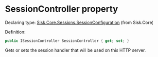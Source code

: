 <!--

Copyrights 2023 Sisk Framework - CypherPotato
Published under MIT license

!!! DO NOT EDIT THIS FILE !!!
This file was generated by a tool in the Sisk package. To edit the information in this documentation,
edit the XML documentation present in the Sisk source code.

-->


# SessionController property

Declaring type: [Sisk.Core.Sessions.SessionConfiguration](/read?q=/contents/spec/Sisk.Core.Sessions.SessionConfiguration.md) (from Sisk.Core)


Definition:

```cs
public ISessionController SessionController { get; set; }
```

Gets or sets the session handler that will be used on this HTTP server.

